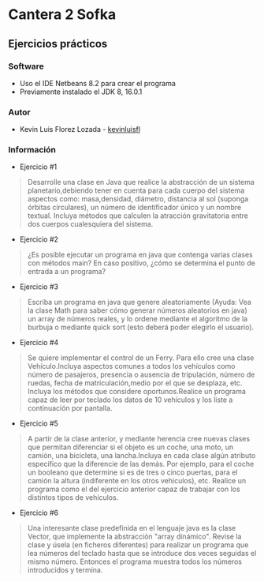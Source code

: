 # Cantera 2 Sofka 

## Ejercicios prácticos

### Software

- Uso el IDE Netbeans 8.2 para crear el programa
- Previamente instalado el JDK 8, 16.0.1 

### Autor
- Kevin Luis Florez Lozada - [kevinluisfl](https://github.com/kevinluisfl)

### Información 

- Ejercicio #1
> Desarrolle una clase en Java que realice la abstracción de un sistema planetario,debiendo tener en cuenta para cada cuerpo del sistema aspectos como: masa,densidad, diámetro, distancia al sol (suponga órbitas circulares), un número de identificador único y un nombre textual. Incluya métodos que calculen la atracción gravitatoria entre dos cuerpos cualesquiera del sistema.



- Ejercicio #2
> ¿Es posible ejecutar un programa en java que contenga varias clases con métodos main? En caso positivo, ¿cómo se determina el punto de entrada a un programa?


- Ejercicio #3
> Escriba un programa en java que genere aleatoriamente (Ayuda: Vea la clase Math para saber cómo generar números aleatorios en java) un array de números reales, y lo ordene mediante el algoritmo de la burbuja o mediante quick sort (esto deberá poder elegirlo el usuario).



- Ejercicio #4
> Se quiere implementar el control de un Ferry. Para ello cree una clase Vehículo.Incluya aspectos comunes a todos los vehículos como número de pasajeros, presencia o ausencia de tripulación, número de ruedas, fecha de matriculación,medio por el que se desplaza, etc. Incluya los métodos que considere oportunos.Realice un programa capaz de leer por teclado los datos de 10 vehículos y los liste a continuación por pantalla.



- Ejercicio #5
> A partir de la clase anterior, y mediante herencia cree nuevas clases que permitan diferenciar si el objeto es un coche, una moto, un camión, una bicicleta, una lancha.Incluya en cada clase algún atributo específico que la diferencie de las demás. Por ejemplo, para el coche un booleano que determine si es de tres o cinco puertas, para el camión la altura (indiferente en los otros vehículos), etc. Realice un programa como el del ejercicio anterior capaz de trabajar con los distintos tipos de vehículos.



- Ejercicio #6
> Una interesante clase predefinida en el lenguaje java es la clase Vector, que implemente la abstracción "array dinámico". Revise la clase y úsela (en ficheros diferentes) para realizar un programa que lea números del teclado hasta que se introduce dos veces seguidas el mismo número. Entonces el programa muestra todos los números introducidos y termina.
